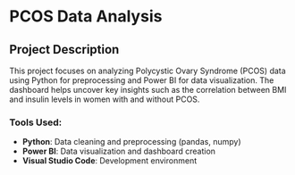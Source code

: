 # PCOS Data Analysis

## Project Description
This project focuses on analyzing Polycystic Ovary Syndrome (PCOS) data using Python for preprocessing and Power BI for data visualization. The dashboard helps uncover key insights such as the correlation between BMI and insulin levels in women with and without PCOS.

### Tools Used:
- **Python**: Data cleaning and preprocessing (pandas, numpy)
- **Power BI**: Data visualization and dashboard creation
- **Visual Studio Code**: Development environment
